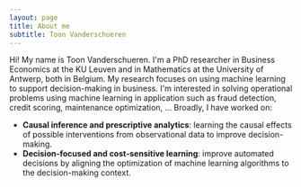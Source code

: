 ```yaml
---
layout: page
title: About me
subtitle: Toon Vanderschueren
---
```


Hi! My name is Toon Vanderschueren. I'm a PhD researcher in Business Economics at the KU Leuven and in Mathematics at the University of Antwerp, both in Belgium. My research focuses on using machine learning to support decision-making in business. I'm interested in solving operational problems using machine learning in application such as fraud detection, credit scoring, maintenance optimization, ... Broadly, I have worked on:
- **Causal inference and prescriptive analytics**: learning the causal effects of possible interventions from observational data to improve decision-making.
- **Decision-focused and cost-sensitive learning**: improve automated decisions by aligning the optimization of machine learning algorithms to the decision-making context.
